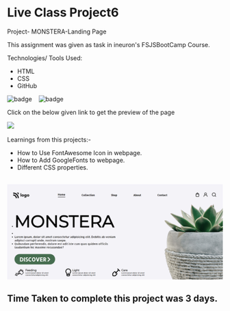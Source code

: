 # Live Class Project6

Project- MONSTERA-Landing Page

This assignment was given as task in ineuron's FSJSBootCamp Course.

Technologies/ Tools Used:

- HTML
- CSS
- GitHub

![badge](https://img.shields.io/badge/HTML5-E34F26?style=for-the-badge&logo=html5&logoColor=white)&nbsp;&nbsp;&nbsp;
![badge](https://img.shields.io/badge/CSS3-1572B6?style=for-the-badge&logo=css3&logoColor=white)


Click on the below given link to get the preview of the page

<a href="https://pujari-project6.netlify.app/">
<img src="https://img.shields.io/badge/Netlify-00C7B7?style=for-the-badge&logo=netlify&logoColor=white">
</a>

Learnings from this projects:-
* How to Use FontAwesome Icon in webpage.
* How to Add GoogleFonts to webpage.
* Different CSS properties.

&nbsp;
![Project-Image](./screenshots/Project-6-ss.png "Title is optional")


## Time Taken to complete this project was 3 days.
